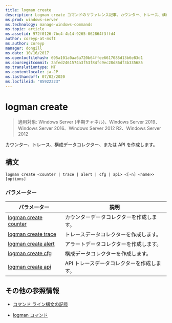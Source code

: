 ```yaml
---
title: logman create
description: Logman create コマンドのリファレンス記事。カウンター、トレース、構成データコレクター、または API を作成します。
ms.prod: windows-server
ms.technology: manage-windows-commands
ms.topic: article
ms.assetid: 972f0126-7bc4-4b14-9265-062864f3ffd4
author: coreyp-at-msft
ms.author: coreyp
manager: dongill
ms.date: 10/16/2017
ms.openlocfilehash: 695a101a0aa6a720b64ffee6617085d13b6e83d1
ms.sourcegitcommit: 2afed2461574a3f53f84fc9ec28d86df3b335685
ms.translationtype: MT
ms.contentlocale: ja-JP
ms.lasthandoff: 07/02/2020
ms.locfileid: "85922323"
---
```

# <a name="logman-create"></a>logman create

> 適用対象: Windows Server (半期チャネル)、Windows Server 2019、Windows Server 2016、Windows Server 2012 R2、Windows Server 2012

カウンター、トレース、構成データコレクター、または API を作成します。

## <a name="syntax"></a>構文

```
logman create <counter | trace | alert | cfg | api> <[-n] <name>> [options]
```

### <a name="parameters"></a>パラメーター

| パラメーター | 説明 |
| --------- | ----------- |
| [logman create counter](logman-create-counter.md) | カウンターデータコレクターを作成します。 |
| [logman create trace](logman-create-trace.md) | トレースデータコレクターを作成します。 |
| [logman create alert](logman-create-alert.md) | アラートデータコレクターを作成します。 |
| [logman create cfg](logman-create-cfg.md) | 構成データコレクターを作成します。 |
| [logman create api](logman-create-api.md) | API トレースデータコレクターを作成します。 |

## <a name="additional-references"></a>その他の参照情報

- [コマンド ライン構文の記号](command-line-syntax-key.md)

- [logman コマンド](logman.md)